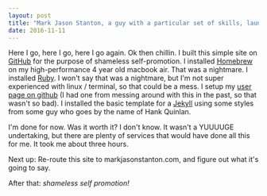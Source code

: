 ```yaml
---
layout: post
title: "Mark Jason Stanton, a guy with a particular set of skills, launches site"
date: 2016-11-11
---
```

Here I go, here I go, here I go again. Ok then chillin. I built this simple site on [GitHub](http://www.github.com) for the purpose of shameless self-promotion. I installed [Homebrew](http://brew.sh/) on my high-performance 4 year old macbook air. That was a nightmare. I installed [Ruby](http://rubyonrails.org/). I won't say that was a nightmare, but I'm not super experienced with linux / terminal, so that could be a mess. I setup my [user page on github](https://help.github.com/articles/user-organization-and-project-pages/) (I had one from messing around with this in the past, so that wasn't so bad). I installed the basic template for a [Jekyll](http://jekyllrb.com) using some styles from some guy who goes by the name of Hank Quinlan. 

I'm done for now. Was it worth it? I don't know. It wasn't a YUUUUGE undertaking, but there are plenty of services that would have done all this for me. It took me about three hours. 

Next up: Re-route this site to markjasonstanton.com, and figure out what it's going to say.

After that: *shameless self promotion!*